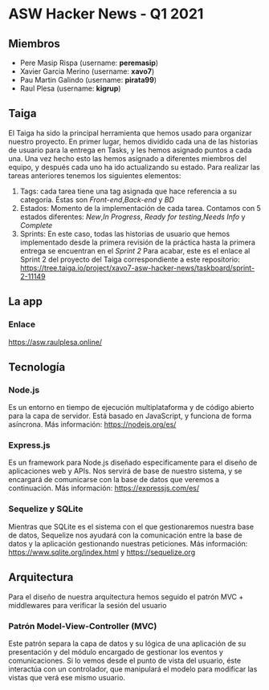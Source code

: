 # ASW Hacker News - Q1 2021
## Miembros
- Pere Masip Rispa (username: **peremasip**)
- Xavier Garcia Merino (username: **xavo7**)
- Pau Martin Galindo (username: **pirata99**)
- Raul Plesa (username: **kigrup**)

## Taiga
El Taiga ha sido la principal herramienta que hemos usado para organizar nuestro proyecto. En primer lugar, hemos dividido cada una de las historias de usuario para la entrega en Tasks, y les hemos asignado puntos a cada una. Una vez hecho esto las hemos asignado a diferentes miembros del equipo, y después cada uno ha ido actualizando su estado.
Para realizar las tareas anteriores tenemos los siguientes elementos:
  1. Tags: cada tarea tiene una tag asignada que hace referencia a su categoría. Éstas son *Front-end*,*Back-end* y *BD*
  2. Estados: Momento de la implementación de cada tarea. Contamos con 5 estados diferentes: *New*,*In Progress*, *Ready for testing*,*Needs Info* y *Complete*
  3. Sprints: En este caso, todas las historias de usuario que hemos implementado desde la primera revisión de la práctica hasta la primera entrega se encuentran en el *Sprint 2*
Para acabar, este es el enlace al Sprint 2 del proyecto del Taiga correspondiente a este repositorio: https://tree.taiga.io/project/xavo7-asw-hacker-news/taskboard/sprint-2-11149
## La app
### Enlace
https://asw.raulplesa.online/
## Tecnología
### Node.js
Es un entorno en tiempo de ejecución multiplataforma y de código abierto para la capa de servidor. Está basado en JavaScript, y funciona de forma asíncrona.
Más información: https://nodejs.org/es/
### Express.js
Es un framework para Node.js diseñado especificamente para el diseño de aplicaciones web y APIs. Nos servirá de base de nuestro sistema, y se encargará de comunicarse con la base de datos que veremos a continuación.
Más información: https://expressjs.com/es/
### Sequelize y SQLite
Mientras que SQLite es el sistema con el que gestionaremos nuestra base de datos, Sequelize nos ayudará con la comunicación entre la base de datos y la aplicación gestionando nuestras peticiones.
Más información: https://www.sqlite.org/index.html y https://sequelize.org
## Arquitectura
Para el diseño de nuestra arquitectura hemos seguido el patrón MVC + middlewares para verificar la sesión del usuario
### Patrón Model-View-Controller (MVC)
Este patrón separa la capa de datos y su lógica de una aplicación de su presentación y del módulo encargado de gestionar los eventos y comunicaciones. Si lo vemos desde el punto de vista del usuario, éste interactúa con un controlador, que manipulará el modelo para modificar las vistas que verá ese mismo usuario.
